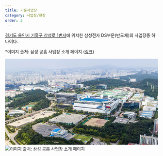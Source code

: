 ```yaml
---
title: 기흥사업장
category: 사업장/현장
order: 3
---
```


[경기도 용인시 기흥구 삼성로 1번지](https://naver.me/FCbBstmi)에 위치한 삼성전자 DS부문(반도체)의 사업장중 하나이다.

*이미지 출처: 삼성 공홈 사업장 소개 페이지 ([링크](https://www.samsung.com/sec/aboutsamsung/company/divisions/))

![Enter-image-description](/imgs/2023-12-17/KjjZCHsniq73Z571.png)![이미지 출처: 삼성 공홈 사업장 소개 페이지](https://images.samsung.com/is/image/samsung/p5/sec/aboutsamsung/2019/company/divisions/1126/samsung-sec-giheung-office.jpg?$ORIGIN_JPG$)
<!--stackedit_data:
eyJoaXN0b3J5IjpbMTAyMDk3NjMzMiwxMTM3NzY0MDUyXX0=
-->